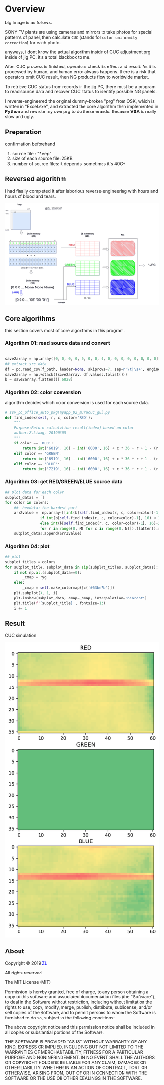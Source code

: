 # Overview

big image is as follows.

SONY TV plants are using cameras and mirrors to take photos for special patterns of panel, then calculate `CUC` (stands for `color uniformity correction`) for each photo.

anyways, i dont know the actual algorithm inside of CUC adjustment prg inside of jig PC. it's a total blackbox to me.

After CUC process is finished, operators check its effect and result. As it is processed by human, and human error always happens. there is a risk that operators omit CUC result, then NG products flow to worldwide market.

To retrieve CUC status from records in the jig PC, there must be a program to read source data and recover CUC status to identify possible NG panels.

I reverse-engineered the original dummy-broken "prg" from OSK, which is written in "Excel.exe", and extracted the core algorithm then implemented in **Python** and rewrote my own prg to do these erands. Because **VBA** is really slow and ugly.

## Preparation

confirmation beforehand

1. source file :  "*.eep"
2. size of each source file: 25KB
3. number of source files:  it depends. sometimes it's 40G+

## Reversed algorithm

i had finally completed it after laborious reverse-engineering with hours and hours of blood and tears.

<img src="assets\CUC_algorithm.png">

## Core algorithms

this section covers most of core algorithms in this program.

### Algorithm 01: read source data and convert

```Python

save2array = np.array([0, 0, 0, 0, 0, 0, 0, 0, 0, 0, 0, 0, 0, 0, 0, 0])
## extract src data
df = pd.read_csv(f_path, header=None, skiprows=7, sep=r'\t|\s+', engine='python').drop([0], axis=1)
save2array = np.vstack((save2array, df.values.tolist()))
b = save2array.flatten()[:6828]

```

### Algorithm 02: color conversion

algorithm decides which color conversion is used for each source data.

```Python
# ssv_pc_office_auto_pkg\myapp_02_muracuc_gui.py
def find_index(self, r, c, color='RED'):
    """
    Purpose:Return calculation result(index) based on color
    author:Z.Liang, 20190505
    """
    if color == 'RED':
        return int('6019', 16) - int('6000', 16) + c * 36 + r + 1 - (r % 2) * 2
    elif color == 'GREEN':
        return int('6919', 16) - int('6000', 16) + c * 36 + r + 1 - (r % 2) * 2
    elif color == 'BLUE':
        return int('7219', 16) - int('6000', 16) + c * 36 + r + 1 - (r % 2) * 2
```

### Algorithm 03: get RED/GREEN/BLUE source data

```Python
## plot data for each color
subplot_datas = []
for color in colors:
    ##  hexdata: the hardest part
    arrZvalue = (np.array([[int(b[self.find_index(r, c, color=color)-1], 16) 
                if int(b[self.find_index(r, c, color=color)-1], 16) < 127 
                else int(b[self.find_index(r, c, color=color)-1], 16)-256] 
                for r in range(0, M) for c in range(0, N)]).flatten().reshape(M, N))
    subplot_datas.append(arrZvalue)
```

### Algorithm 04: plot

```Python
## plot
subplot_titles = colors
for subplot_title, subplot_data in zip(subplot_titles, subplot_datas):
    if not np.all(subplot_data==0):
        _cmap = ryg
    else:
        _cmap = self.make_colormap([c('#63be7b')])
    plt.subplot(3, 1, i)
    plt.imshow(subplot_data, cmap=_cmap, interpolation='nearest')
    plt.title(f'{subplot_title}', fontsize=12)
    i += 1
```

## Result

CUC simulation

<img src="assets\Eep_A5013700A_0048451_CUC_20201019064728.eep.png">

## About

Copyright &copy; 2019 <font color="blue">ZL</font>

All rights reserved.

The MIT License (MIT)

Permission is hereby granted, free of charge, to any person obtaining a copy
of this software and associated documentation files (the "Software"), to deal
in the Software without restriction, including without limitation the rights
to use, copy, modify, merge, publish, distribute, sublicense, and/or sell
copies of the Software, and to permit persons to whom the Software is
furnished to do so, subject to the following conditions:

The above copyright notice and this permission notice shall be included in all
copies or substantial portions of the Software.

THE SOFTWARE IS PROVIDED "AS IS", WITHOUT WARRANTY OF ANY KIND, EXPRESS OR
IMPLIED, INCLUDING BUT NOT LIMITED TO THE WARRANTIES OF MERCHANTABILITY,
FITNESS FOR A PARTICULAR PURPOSE AND NONINFRINGEMENT. IN NO EVENT SHALL THE
AUTHORS OR COPYRIGHT HOLDERS BE LIABLE FOR ANY CLAIM, DAMAGES OR OTHER
LIABILITY, WHETHER IN AN ACTION OF CONTRACT, TORT OR OTHERWISE, ARISING FROM,
OUT OF OR IN CONNECTION WITH THE SOFTWARE OR THE USE OR OTHER DEALINGS IN THE
SOFTWARE.

